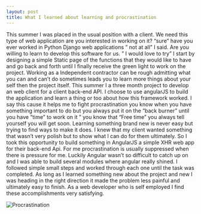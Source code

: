 ```yaml
---
layout: post
title: What I learned about learning and procrastination
---
```


This summer I was placed in the usual position with a client.
We need this type of web application are you interested in working on it?
“sure” have you ever worked in Python Django web applications ” not at all” I said.
Are you willing to learn to develop this software for us. ” I would love to try” I start by designing a simple Static page of the functions that they would like to have and go back and forth until I finally receive the green light to work on the project.
 Working as a Independent contractor can be rough admitting what you can and can’t do sometimes leads you to learn more things about your self then the project itself. This summer I a three month project to develop an web client for a client back-end API.
I choose to use angularJS to build the application and learn a thing or too about how this framework worked. I say this cause it helps me to fight procrastination you know when you have something important to do but you always put it on the “back burner” until you have “time” to work on it ” you know that “Free time” you always tell yourself you will get soon. Learning something brand new is never easy but trying to find ways to make it does. I knew that my client wanted something that wasn’t very polish but to show what I can do for them ultimately. So I took this opportunity to build something in AngularJS a simple XHR web app for their back-end Api. For me procrastination is usually suppressed when there is pressure for me. Luckily Angular wasn’t so difficult to catch up on and I was able to build several modules where angular really shined. I followed simple small steps and worked through each one until the task was completed.
As long as I learned something new about the project and new I was heading in the right direction it made the problem less painful and ultimately easy to finish. As a web developer who is self employed I find these accomplishments very satisfying.

![Procrastination](http://localhost:4000/downloads/deadline-yesterday.jpg)